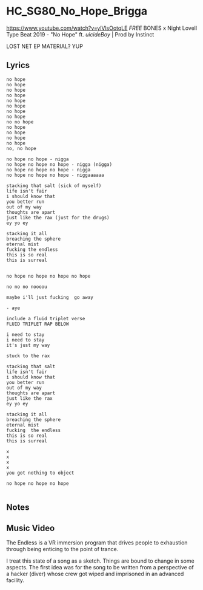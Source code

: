 # HC_SG80_No_Hope_Brigga

https://www.youtube.com/watch?v=ylVlsOotqLE
*FREE* BONES x Night Lovell Type Beat 2019 - "No Hope" ft. $uicideBoy$ | Prod by Instinct

LOST NET EP MATERIAL? YUP

## Lyrics


```
no hope
no hope
no hope
no hope
no hope
no hope
no hope
no hope
no no hope
no hope
no hope
no hope
no hope
no, no hope

no hope no hope - nigga
no hope no hope no hope - nigga (nigga)
no hope no hope no hope - nigga
no hope no hope no hope - niggaaaaaa

stacking that salt (sick of myself)
life isn't fair
i should know that 
you better run
out of my way
thoughts are apart
just like the rax (just for the drugs)
ey yo ey

stacking it all
breaching the sphere
eternal mist 
fucking the endless 
this is so real
this is surreal


no hope no hope no hope no hope

no no no noooou

maybe i'll just fucking  go away

- aye

include a fluid triplet verse
FLUID TRIPLET RAP BELOW

i need to stay
i need to stay
it's just my way

stuck to the rax

stacking that salt
life isn't fair
i should know that
you better run
out of my way
thoughts are apart
just like the rax
ey yo ey

stacking it all
breaching the sphere
eternal mist 
fucking  the endless 
this is so real
this is surreal

x
x
x
x
you got nothing to object

no hope no hope no hope


```

## Notes

## Music Video

The Endless is a VR immersion program that drives people to exhaustion through being enticing to the point of trance.

I treat this state of a song as a sketch. Things are bound to change in some aspects. The first idea was for the song to be written from a perspective of a hacker (diver) whose crew got wiped and imprisoned in an advanced facility.
